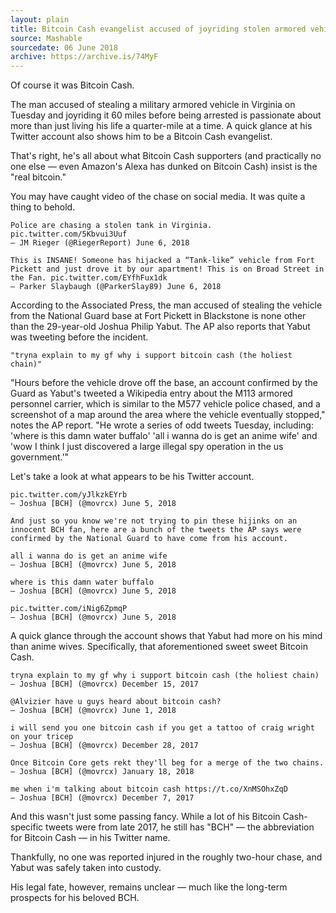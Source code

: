 ```yaml
---
layout: plain
title: Bitcoin Cash evangelist accused of joyriding stolen armored vehicle in Virginia
source: Mashable
sourcedate: 06 June 2018
archive: https://archive.is/74MyF
---
```



Of course it was Bitcoin Cash. 

The man accused of stealing a military armored vehicle in Virginia on Tuesday and joyriding it 60 miles before being arrested is passionate about more than just living his life a quarter-mile at a time. A quick glance at his Twitter account also shows him to be a Bitcoin Cash evangelist. 

That's right, he's all about what Bitcoin Cash supporters (and practically no one else — even Amazon's Alexa has dunked on Bitcoin Cash)  insist is the "real bitcoin."   

You may have caught video of the chase on social media. It was quite a thing to behold. 

```
Police are chasing a stolen tank in Virginia. pic.twitter.com/5Kbvui3Uuf
— JM Rieger (@RiegerReport) June 6, 2018

This is INSANE! Someone has hijacked a “Tank-like” vehicle from Fort Pickett and just drove it by our apartment! This is on Broad Street in the Fan. pic.twitter.com/EYfhFux1dk
— Parker Slaybaugh (@ParkerSlay89) June 6, 2018
```

According to the Associated Press, the man accused of stealing the vehicle from the National Guard base at Fort Pickett in Blackstone is none other than the 29-year-old Joshua Philip Yabut. The AP also reports that Yabut was tweeting before the incident. 

```
"tryna explain to my gf why i support bitcoin cash (the holiest chain)"
```

"Hours before the vehicle drove off the base, an account confirmed by the Guard as Yabut's tweeted a Wikipedia entry about the M113 armored personnel carrier, which is similar to the M577 vehicle police chased, and a screenshot of a map around the area where the vehicle eventually stopped," notes the AP report. "He wrote a series of odd tweets Tuesday, including: 'where is this damn water buffalo' 'all i wanna do is get an anime wife' and 'wow I think I just discovered a large illegal spy operation in the us government.'"

Let's take a look at what appears to be his Twitter account. 

```
pic.twitter.com/yJlkzkEYrb
— Joshua [BCH] (@movrcx) June 5, 2018

And just so you know we're not trying to pin these hijinks on an innocent BCH fan, here are a bunch of the tweets the AP says were confirmed by the National Guard to have come from his account. 

all i wanna do is get an anime wife
— Joshua [BCH] (@movrcx) June 5, 2018

where is this damn water buffalo
— Joshua [BCH] (@movrcx) June 5, 2018

pic.twitter.com/iNig6ZpmqP
— Joshua [BCH] (@movrcx) June 5, 2018
```

A quick glance through the account shows that Yabut had more on his mind than anime wives. Specifically, that aforementioned sweet sweet Bitcoin Cash.

```
tryna explain to my gf why i support bitcoin cash (the holiest chain)
— Joshua [BCH] (@movrcx) December 15, 2017

@Alvizier have u guys heard about bitcoin cash?
— Joshua [BCH] (@movrcx) June 1, 2018

i will send you one bitcoin cash if you get a tattoo of craig wright on your tricep
— Joshua [BCH] (@movrcx) December 28, 2017

Once Bitcoin Core gets rekt they'll beg for a merge of the two chains.
— Joshua [BCH] (@movrcx) January 18, 2018

me when i'm talking about bitcoin cash https://t.co/XnMSOhxZqD
— Joshua [BCH] (@movrcx) December 7, 2017
```

And this wasn't just some passing fancy. While a lot of his Bitcoin Cash-specific tweets were from late 2017, he still has "BCH" — the abbreviation for Bitcoin Cash — in his Twitter name. 

Thankfully, no one was reported injured in the roughly two-hour chase, and Yabut was safely taken into custody. 

His legal fate, however, remains unclear — much like the long-term prospects for his beloved BCH.
